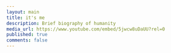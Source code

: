 ```yaml
---
layout: main
title: it's me
description: Brief biography of humanity
media_url: https://www.youtube.com/embed/5jwcw8uDaUU?rel=0
published: true
comments: false
---
```

